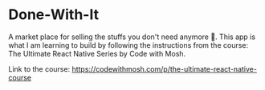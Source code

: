# Done-With-It

A market place for selling the stuffs you don't need anymore 🛒. This app is what I am learning to build by following the instructions from the course: The Ultimate React Native Series by Code with Mosh.

Link to the course: https://codewithmosh.com/p/the-ultimate-react-native-course
